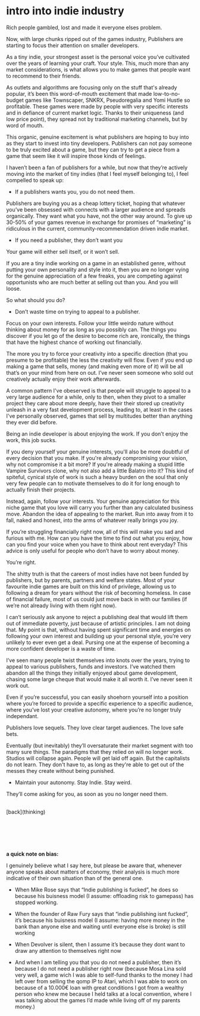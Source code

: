 <h1>intro into indie industry</h1>

Rich people gambled, lost and made it everyone elses problem.

Now, with large chunks ripped out of the games industry, Publishers are starting to focus their attention on smaller developers.


As a tiny indie, your strongest asset is the personal voice you’ve cultivated over the years of learning your craft. Your style. This, much more than any market considerations, is what allows you to make games that people want to recommend to their friends.



As outlets and algorithms are focusing only on the stuff that's already popular, it’s been this word-of-mouth excitement that made low-to-no-budget games like Townscaper,  SNKRX, Pseudoregalia and Yomi Hustle so profitable. These games were made by people with very specific interests and in defiance of current market logic. Thanks to their uniqueness (and low price point), they spread not by traditional marketing channels, but by word of mouth. 

This organic, genuine excitement is what publishers are hoping to buy into as they start to invest into tiny developers. Publishers can not pay someone to be truly excited about a game, but they can try to get a piece from a game that seem like it will inspire those kinds of feelings.

I haven’t been a fan of publishers for a while, but now that they’re actively moving into the market of tiny indies (that I feel myself belonging to), I feel compelled to speak up:

- If a publishers wants you, you do not need them.

Publishers are buying you as a cheap lottery ticket, hoping that whatever you’ve been obsessed with connects with a larger audience and spreads organically. They want what you have, not the other way around. To give up 30-50% of your games revenue in exchange for promises of “marketing” is ridiculous in the current, community-recommendation driven indie market. 

- If you need a publisher, they don’t want you

Your game will either sell itself, or it won’t sell. 

If you are a tiny indie working on a game in an established genre, without putting your own personality and style into it, then you are no longer vying for the genuine appreciation of a few freaks, you are competing against opportunists who are much better at selling out than you. And you will loose.


So what should you do?

- Don’t waste time on trying to appeal to a publisher.

Focus on your own interests. Follow your little weirdo nature without thinking about money for as long as you possibly can. The things you discover if you let go of the desire to become rich are, ironically, the things that have the highest chance of working out financially.

The more you try to force your creativity into a specific direction (that you presume to be profitable) the less the creativity will flow. Even if you end up making a game that sells, money (and making even more of it) will be all that’s on your mind from here on out. I’ve never seen someone who sold out creatively actually enjoy their work afterwards.

A common pattern I've obeserved is that people will struggle to appeal to a very large audience for a while, only to then, when they pivot to a smaller project they care about more deeply, have their their stored up creativity unleash in a very fast development process, leading to, at least in the cases I've personally observed, games that sell by multitudes better than anything they ever did before.

Being an indie developer is about enjoying the work. If you don’t enjoy the work, this job sucks. 

If you deny yourself your genuine interests, you'll also be more doubtful of every decision that you make.
If you're already compromising your vision, why not compromise it a bit more? If you're already making a stupid little Vampire Survivors clone, why not also add a little Balatro into it? This kind of spiteful, cynical style of work is such a heavy burden on the soul that only very few people can to motivate themselves to do it for long enough to actually finish their projects.

Instead, again, follow your interests. Your genuine appreciation for this niche game that you love will carry you further than any calculated business move. Abandon the idea of appealing to the market. Run into away from it to fall, naked and honest, into the arms of whatever really brings you joy.

If you’re struggling financially right now, all of this will make you sad and furious with me. How can you have the time to find out what you enjoy, how can you find your voice when you have to think about rent everyday? This advice is only useful for people who don’t have to worry about money.

You’re right.

The shitty truth is that the careers of most indies have not been funded by publishers, but by parents, partners and welfare states.  Most of your favourite indie games are built on this kind of privilege, allowing us to following a dream for years without the risk of becoming homeless. In case of financial failure, most of us could just move back in with our families (if we’re not already living with them right now). 

I can’t seriously ask anyone to reject a publishing deal that would lift them out of immediate poverty, just because of artistic principles. I am not doing that. My point is that, without having spent significant time and energies on following your own interest and building up your personal style, you’re very unlikely to ever even get a deal. Pursing one at the expense of becoming a more confident developer is a waste of time.


I’ve seen many people twist themselves into knots over the years, trying to appeal to various publishers, funds and investors. I’ve watched them abandon all the things they initially enjoyed about game development, chasing some large cheque that would make it all worth it. I’ve never seen it work out. 

Even if you’re successful, you can easily shoehorn yourself into a position where you’re forced to provide a specific experience to a specific audience, where you’ve lost your creative autonomy, where you’re no longer truly independant.

Publishers love sequels. They love clear target audiences. The love safe bets. 

Eventually (but inevitably) they’ll oversaturate their market segment with too many sure things. The paradigms that they relied on will no longer work. Studios will collapse again. People will get laid off again. But the capitalists do not learn. They don't have to, as long as they're able to get out of the messes they create without being punished.


- Maintain your autonomy. Stay Indie. Stay weird.

They’ll come asking for you, as soon as you no longer need them.

<br>
[back](thinking)

<br><br><br><br>



**a quick note on bias:**

I genuinely believe what I say here, but please be aware that, whenever anyone speaks about matters of economy, their analysis is much more indicative of their own situation than of the general one.

- When Mike Rose says that “Indie publishing is fucked”, he does so because his buisness model (I assume: offloading risk to gamepass) has stopped working. 

- When the founder of Raw Fury says that “indie publishing isnt fucked”, it’s because his buisness model (I assume: having more money in the bank than anyone else and waiting until everyone else is broke) is still working

- When Devolver is silent, then I assume it’s because they dont want to draw any attention to themselves right now

- And when I am telling you that you do not need a publisher, then it’s because I do not need a publisher right now (because Mosa Lina sold very well, a game wich I was able to self-fund thanks to the money I had left over from selling the qomp IP to Atari, which I was able to work on because of a 10.000€ loan with great conditions I got from a wealthy person who knew me because I held talks at a local convention, where I was talking about the games I’d made while living off of my parents money.)


